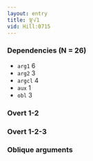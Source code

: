 ```yaml
---
layout: entry
title: ལྟ་√1
vid: Hill:0715
---
```

### Dependencies (N = 26)
* `arg1` 6
* `arg2` 3
* `argcl` 4
* `aux` 1
* `obl` 3


### Overt 1-2


### Overt 1-2-3


### Oblique arguments

